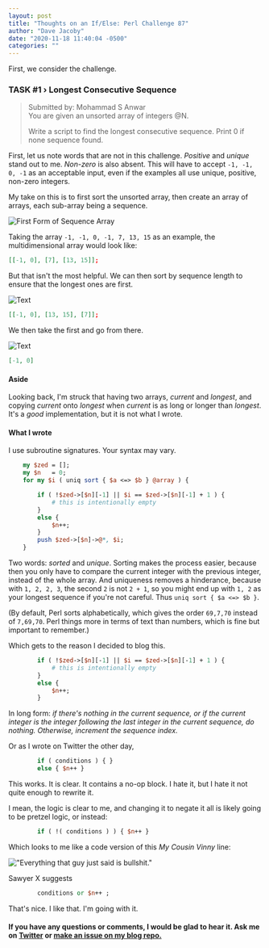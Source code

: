 ```yaml
---
layout: post
title: "Thoughts on an If/Else: Perl Challenge 87"
author: "Dave Jacoby"
date: "2020-11-18 11:40:04 -0500"
categories: ""
---
```


First, we consider the challenge.

### TASK #1 › Longest Consecutive Sequence

> Submitted by: Mohammad S Anwar  
> You are given an unsorted array of integers @N.
>
> Write a script to find the longest consecutive sequence. Print 0 if none sequence found.

First, let us note words that are not in this challenge. _Positive_ and _unique_ stand out to me. _Non-zero_ is also absent. This will have to accept `-1, -1, 0, -1` as an acceptable input, even if the examples all use unique, positive, non-zero integers.

My take on this is to first sort the unsorted array, then create an array of arrays, each sub-array being a sequence.

![First Form of Sequence Array](https://jacoby.github.io/images/87-01.jpg)

Taking the array `-1, -1, 0, -1, 7, 13, 15` as an example, the multidimensional array would look like:

```json
[[-1, 0], [7], [13, 15]];
```

But that isn't the most helpful. We can then sort by sequence length to ensure that the longest ones are first.

![Text](https://jacoby.github.io/images/87-02.jpg)

```json
[[-1, 0], [13, 15], [7]];
```

We then take the first and go from there.

![Text](https://jacoby.github.io/images/87-03.jpg)

```json
[-1, 0]
```

#### Aside

Looking back, I'm struck that having two arrays, _current_ and _longest_, and copying _current_ onto _longest_ when _current_ is as long or longer than _longest_. It's a _good_ implementation, but it is not what I wrote.

#### What I wrote

I use subroutine signatures. Your syntax may vary.

```perl
    my $zed = [];
    my $n   = 0;
    for my $i ( uniq sort { $a <=> $b } @array ) {

        if ( !$zed->[$n][-1] || $i == $zed->[$n][-1] + 1 ) {
            # this is intentionally empty
        }
        else {
            $n++;
        }
        push $zed->[$n]->@*, $i;
    }
```

Two words: _sorted_ and _unique_. Sorting makes the process easier, because then you only have to compare the current integer with the previous integer, instead of the whole array. And uniqueness removes a hinderance, because with `1, 2, 2, 3`, the second `2` is not `2 + 1`, so you might end up with `1, 2` as your longest sequence if you're not careful. Thus `uniq sort { $a <=> $b }`.

(By default, Perl sorts alphabetically, which gives the order `69,7,70` instead of `7,69,70`. Perl things more in terms of text than numbers, which is fine but important to remember.)

Which gets to the reason I decided to blog this.

```perl
        if ( !$zed->[$n][-1] || $i == $zed->[$n][-1] + 1 ) {
            # this is intentionally empty
        }
        else {
            $n++;
        }
```

In long form: _if there's nothing in the current sequence, or if the current integer is the integer following the last integer in the current sequence, do nothing. Otherwise, increment the sequence index._

Or as I wrote on Twitter the other day,

```perl
        if ( conditions ) { }
        else { $n++ }
```

This works. It is clear. It contains a no-op block. I hate it, but I hate it not quite enough to rewrite it.

I mean, the logic is clear to me, and changing it to negate it all is likely going to be pretzel logic, or instead:

```perl
        if ( !( conditions ) ) { $n++ }
```

Which looks to me like a code version of this _My Cousin Vinny_ line:

!["Everything that guy just said is bullshit."](https://jacoby.github.io/images/bull.gif)

Sawyer X suggests 

```perl
        conditions or $n++ ;
```

That's nice. I like that. I'm going with it.

#### If you have any questions or comments, I would be glad to hear it. Ask me on [Twitter](https://twitter.com/jacobydave) or [make an issue on my blog repo.](https://github.com/jacoby/jacoby.github.io)

